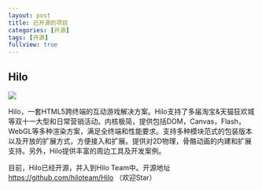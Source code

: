 ```yaml
---
layout: post
title: 已开源的项目
categories: [开源]
tags: [开源]
fullview: true
---
```


## Hilo

![](http://gtms04.alicdn.com/tps/i4/TB1IvTTLVXXXXb7XFXXLP9XYVXX-208-113.png)

Hilo，一套HTML5跨终端的互动游戏解决方案。Hilo支持了多届淘宝&天猫狂欢城等双十一大型和日常营销活动。内核极简，提供包括DOM，Canvas，Flash，WebGL等多种渲染方案，满足全终端和性能要求。支持多种模块范式的包装版本以及开放的扩展方式，方便接入和扩展。提供对2D物理，骨骼动画的内建和扩展支持。另外，Hilo提供丰富的周边工具及开发案例。

目前，Hilo已经开源，并入到Hilo Team中。开源地址 https://github.com/hiloteam/Hilo （欢迎Star）